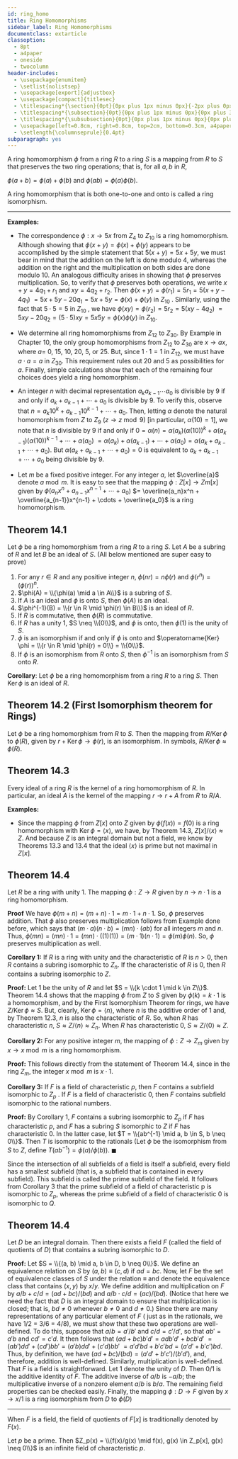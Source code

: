 ```yaml
---
id: ring_homo
title: Ring Homomorphisms
sidebar_label: Ring Homomorphisms
documentclass: extarticle
classoption:
  - 8pt
  - a4paper
  - oneside
  - twocolumn
header-includes:
  - \usepackage{enumitem}
  - \setlist{nolistsep}
  - \usepackage[export]{adjustbox}
  - \usepackage[compact]{titlesec}
  - \titlespacing*{\section}{0pt}{0px plus 1px minus 0px}{-2px plus 0px minus 0px}
  - \titlespacing*{\subsection}{0pt}{0px plus 1px minus 0px}{0px plus 3px minus 3px}
  - \titlespacing*{\subsubsection}{0pt}{0px plus 1px minus 0px}{0px plus 3px minus 3px}
  - \usepackage[left=0.8cm, right=0.8cm, top=2cm, bottom=0.3cm, a4paper]{geometry}
  - \setlength{\columnseprule}{0.4pt}
subparagraph: yes
---
```



A ring homomorphism $\phi$ from a ring $R$ to a ring $S$ is a mapping from
$R$ to $S$ that preserves the two ring operations; that is, for all $a, b$ in $R$,

$\phi(a + b) = \phi(a) + \phi(b)$ and $\phi(ab) = \phi(a)\phi(b)$.

A ring homomorphism that is both one-to-one and onto is called a
ring isomorphism.

---

**Examples:**

* The correspondence $\phi: x \rightarrow 5x$ from $Z_4$ to $Z_{10}$ 
  is a ring homomorphism. Although showing that $\phi(x + y) = \phi(x) + \phi(y)$ appears to be accomplished by the simple statement that $5(x + y) = 5x + 5y$, we must bear in mind that the addition on the left is done modulo 4, whereas the addition on the right and the multiplication on both sides are done modulo 10. An analogous difficulty arises in showing that $\phi$ preserves multiplication. So, to verify that $\phi$ preserves both operations, we write $x + y = 4q_1 + r_1$ and $xy = 4q_2 + r_2$. Then $\phi(x + y) = \phi(r_1) = 5r_1 = 5(x + y - 4q_1)$ $= 5x + 5y - 20q_1 = 5x + 5y = \phi(x) + \phi(y)$ in $Z_{10}$ . Similarly, using the fact that $5 \cdot 5 = 5$ in $Z_{10}$ , we have $\phi(xy) = \phi(r_2) = 5r_2 = 5(xy - 4q_2)$ $= 5xy - 20q_2 = (5 \cdot 5)xy = 5x5y = \phi(x)\phi(y)$ in $Z_{10}$.

* We determine all ring homomorphisms from $Z_{12}$ to $Z_{30}$. By Example in Chapter 10, the only group homomorphisms from $Z_{12}$ to $Z_{30}$ are $x \rightarrow ax$, where $a =$ 0, 15, 10, 20, 5, or 25. But, since $1 \cdot 1 = 1$ in $Z_{12}$, we must have $a \cdot a = a$ in $Z_{30}$. This requirement rules out 20 and 5 as possibilities for $a$. Finally, simple calculations show that each of the remaining four choices does yield a ring homomorphism.

* An integer $n$ with decimal representation $a_ka_{k-1} \cdots a_0$ is divisible by 9 if and only if $a_k + a_{k-1} + \cdots + a_0$ is divisible by 9. To verify this, observe that $n = a_k10^k + a_{k-1}10^{k-1} + \cdots + a_0$. Then, letting $\alpha$ denote the natural homomorphism from $Z$ to $Z_9$ ($z \rightarrow z \bmod 9$) [in particular, $\alpha(10) = 1$], we note that $n$ is divisible by $9$ if and only if $0 = \alpha(n) = \alpha(a_k)(\alpha(10))^k + \alpha(a_{k-1})(\alpha(10))^{k-1} + \cdots + \alpha(a_0)$ $= \alpha(a_k) + \alpha(a_{k-1}) + \cdots + \alpha(a_0) = \alpha(a_k + a_{k - 1} + \cdots + a_0)$. But $\alpha(a_k + a_{k - 1} + \cdots + a_0) = 0$ is equivalent to $a_k + a_{k - 1} + \cdots + a_0$ being divisible by 9.

* Let $m$ be a fixed positive integer. For any integer $a$, let $\overline{a}$ denote $a \bmod m$. It is easy to see that the mapping $\phi: Z[x] \rightarrow Zm[x]$ given by $\phi(a_nx^n + a_{n-1}x^{n-1} + \cdots + a_0$) $= \overline{a_n}x^n + \overline{a_{n-1}}x^{n-1} + \cdots + \overline{a_0}$ is a ring homomorphism.

## Theorem 14.1

Let $\phi$ be a ring homomorphism from a ring $R$ to a ring $S$. Let $A$ be a
subring of $R$ and let $B$ be an ideal of $S$. (All below mentioned are super easy to prove)

1. For any $r \in R$ and any positive integer $n$, $\phi(nr) = n\phi(r)$ and
$\phi(r^n) = (\phi(r))^n$.
2. $\phi(A) = \\{\phi(a) \mid a \in A\\}$ is a subring of $S$.
3. If $A$ is an ideal and $\phi$ is onto $S$, then $\phi(A)$ is an ideal.
4. $\phi^{-1}(B) = \\{r \in R \mid \phi(r) \in B\\}$ is an ideal of $R$.
5. If $R$ is commutative, then $\phi(R)$ is commutative.
6. If $R$ has a unity 1, $S \neq \\{0\\}$, and $\phi$ is onto, then $\phi(1)$ is the unity of $S$.
7. $\phi$ is an isomorphism if and only if $\phi$ is onto and $\operatorname{Ker} \phi = \\{r \in R \mid \phi(r) = 0\\} = \\{0\\}$.
8. If $\phi$ is an isomorphism from $R$ onto $S$, then $\phi^{-1}$ is an isomorphism from $S$ onto $R$.

**Corollary**: Let $\phi$ be a ring homomorphism from a ring $R$ to a ring $S$. Then $\operatorname{Ker} \phi$ is an ideal of $R$.

## Theorem 14.2 (First Isomorphism theorem for Rings)

Let $\phi$ be a ring homomorphism from $R$ to $S$. Then the mapping from $R/\operatorname{Ker} \phi$ to $\phi(R)$, given by $r + \operatorname{Ker} \phi \rightarrow \phi(r)$, is an isomorphism. In
symbols, $R/\operatorname{Ker} \phi \approx \phi(R)$.

## Theorem 14.3

Every ideal of a ring $R$ is the kernel of a ring homomorphism of $R$.
In particular, an ideal $A$ is the kernel of the mapping $r \rightarrow r + A$ from $R$ to $R/A$.

**Examples:**

* Since the mapping $\phi$ from $Z[x]$ onto $Z$ given by $\phi(f(x)) = f(0)$ is a ring homomorphism with $\operatorname{Ker} \phi = \langle x\rangle$, we have, by Theorem 14.3, $Z[x]/\langle x\rangle \approx Z$. And because $Z$ is an integral domain but not a field, we know by Theorems 13.3 and 13.4 that the ideal $\langle x\rangle$ is prime but not maximal in $Z[x]$.

## Theorem 14.4

Let $R$ be a ring with unity 1. The mapping $\phi: Z \rightarrow R$ given by $n \rightarrow n \cdot 1$ is a ring homomorphism.

**Proof** We have $\phi(m + n) = (m + n) \cdot 1 = m \cdot 1 + n \cdot 1$. So, $\phi$ preserves addition. That $\phi$ also preserves multiplication follows from Example done before, which says that $(m \cdot a)(n \cdot b) = (mn) \cdot (ab)$ for all integers $m$ and $n$. Thus, $\phi(mn) = (mn) \cdot 1 = (mn) \cdot ((1)(1)) = (m \cdot 1)(n \cdot 1) = \phi(m)\phi(n)$. So, $\phi$ preserves multiplication as well.

**Corollary 1:** If $R$ is a ring with unity and the characteristic of $R$ is $n > 0$, then
$R$ contains a subring isomorphic to $Z_n$. If the characteristic of $R$ is 0,
then $R$ contains a subring isomorphic to $Z$.

**Proof:** Let 1 be the unity of $R$ and let $S = \\{k \cdot 1 \mid k \in Z\\}$. Theorem 14.4
shows that the mapping $\phi$ from $Z$ to $S$ given by $\phi(k) = k \cdot 1$ is a homomorphism, and by the First Isomorphism Theorem for rings, we have
$Z/\operatorname{Ker} \phi \approx S$. But, clearly, $\operatorname{Ker} \phi = \langle n\rangle$, where $n$ is the additive order of 1 and, by Theorem 12.3, $n$ is also the characteristic of $R$. So, when $R$ has characteristic $n$, $S \approx Z/\langle n\rangle \approx Z_n.$ When $R$ has characteristic 0, $S \approx Z/\langle 0\rangle \approx Z.$ 

**Corollary 2:** For any positive integer $m$, the mapping of $\phi: Z \rightarrow Z_m$ given by $x \rightarrow x \bmod m$ is a ring homomorphism.

**Proof:** This follows directly from the statement of Theorem 14.4,
since in the ring $Z_m$, the integer $x \bmod m$ is $x \cdot 1$.

**Corollary 3:** If $F$ is a field of characteristic $p$, then $F$ contains a subfield
isomorphic to $Z_p$ . If $F$ is a field of characteristic 0, then $F$ contains
subfield isomorphic to the rational numbers.

**Proof:** By Corollary 1, $F$ contains a subring isomorphic to $Z_p$ if $F$ has characteristic $p$, and $F$ has a subring $S$ isomorphic to $Z$ if $F$ has characteristic 0. In the latter case, let $T = \\{ab^{-1} \mid a, b \in S, b \neq 0\\}$. Then $T$ is isomorphic to the rationals (Let $\phi$ be the isomorphism from $S$ to $Z$, define $T(ab^{-1}) = \phi(a)/\phi(b)$). $\blacksquare$


Since the intersection of all subfields of a field is itself a subfield, every field has a smallest subfield (that is, a subfield that is contained in every subfield). This subfield is called the prime subfield of the field. It follows from Corollary 3 that the prime subfield of a field of characteristic p is isomorphic to $Z_p$, whereas the prime subfield of a field of characteristic 0 is isomorphic to $Q$. 

## Theorem 14.4

Let $D$ be an integral domain. Then there exists a field $F$ (called the
field of quotients of $D$) that contains a subring isomorphic to $D$.

**Proof:** Let $S = \\{(a, b) \mid a, b \in D, b \neq 0\\}$. We define an equivalence
relation on $S$ by $(a, b) \equiv (c, d )$ if $ad = bc$. Now, let $F$ be the set of equivalence classes of $S$ under
the relation $\equiv$ and denote the equivalence class that contains $(x, y)$ by
$x/y$. We define addition and multiplication on $F$ by
$a/b + c/d = (ad + bc)/(bd)$ and $a/b \cdot c/d = (ac)/(bd)$.
(Notice that here we need the fact that $D$ is an integral domain to ensure
that multiplication is closed; that is, $bd \neq 0$ whenever $b \neq 0$ and $d \neq 0$.)
Since there are many representations of any particular element of $F$ ( just as in the rationals, we have 1/2 = 3/6 = 4/8), we must show that these two operations are well-defined. To do this, suppose that $a/b = a'/b'$ and $c/d = c'/d'$, so that $ab' = a'b$ and $cd' = c'd$. It then follows that $(ad + bc)b'd' = adb'd' + bcb'd'$ $= (ab')dd' + (cd')bb' = (a'b)dd' + (c'd)bb'$ $= a'd'bd + b'c'bd = (a'd' + b'c')bd$. Thus, by definition, we have $(ad + bc)/(bd) = (a'd' + b'c')/(b'd')$, and, therefore, addition is well-defined. Similarly, multiplication is well-defined. That $F$ is a field is straightforward. Let 1 denote the unity of $D$. Then $0/1$ is the additive identity of $F$. The additive inverse of $a/b$ is $-a/b;$ the multiplicative inverse of a nonzero element $a/b$ is $b/a$. The remaining field properties can be checked easily. Finally, the mapping $\phi: D \rightarrow F$ given by $x \rightarrow x/1$ is a ring isomorphism from $D$ to $\phi(D)$ 

---

When $F$ is a field, the field of quotients of $F[x]$ is traditionally denoted by $F(x)$.

Let $p$ be a prime. Then $Z_p(x) = \\{f(x)/g(x) \mid f(x), g(x) \in Z_p[x], g(x) \neq 0\\}$ is an infinite field of characteristic $p$.




